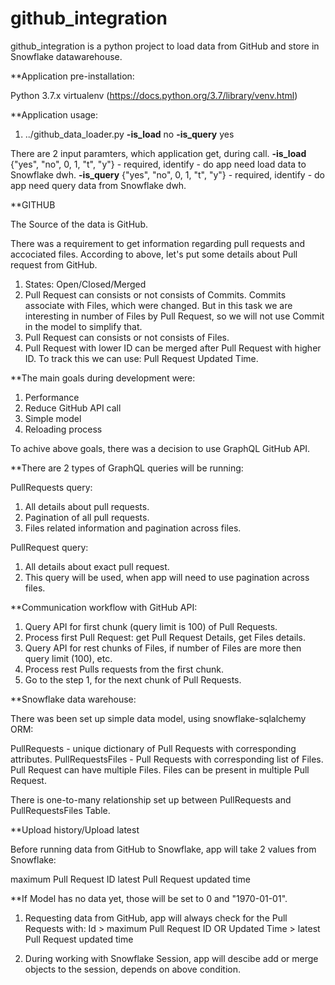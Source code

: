 # github_integration
github_integration is a python project to load data from GitHub and store in Snowflake datawarehouse.

**Application pre-installation:

Python 3.7.x 
virtualenv (https://docs.python.org/3.7/library/venv.html)

**Application usage:

1. ../github_data_loader.py **-is_load** no **-is_query** yes

There are 2 input paramters, which application get, during call.
**-is_load** {"yes", "no", 0, 1, "t", "y"} - required, identify - do app need load data to Snowflake dwh.
**-is_query** {"yes", "no", 0, 1, "t", "y"} - required, identify - do app need query data from Snowflake dwh. 

**GITHUB

The Source of the data is GitHub. 

There was a requirement to get information regarding pull requests and accociated files. 
According to above, let's put some details about Pull request from GitHub.

1. States: Open/Closed/Merged 
2. Pull Request can consists or not consists of Commits.
   Commits associate with Files, which were changed. But in this task we are interesting in 
   number of Files by Pull Request, so we will not use Commit in the model to simplify that.
3. Pull Request can consists or not consists of Files.
4. Pull Request with lower ID can be merged after Pull Request with higher ID. 
   To track this we can use: Pull Request Updated Time.    
	
**The main goals during development were:

1. Performance 
2. Reduce GitHub API call
2. Simple model
3. Reloading process

To achive above goals, there was a decision to use GraphQL GitHub API. 

**There are 2 types of GraphQL queries will be running:

PullRequests query:

1. All details about pull requests.
2. Pagination of all pull requests.
3. Files related information and pagination across files.

PullRequest query:

1. All details about exact pull request.
2. This query will be used, when app will need to use pagination across files.

**Communication workflow with GitHub API:

1. Query API for first chunk (query limit is 100) of Pull Requests.
2. Process first Pull Request: get Pull Request Details, get Files details.
3. Query API for rest chunks of Files, if number of Files are more then query limit (100), etc.
4. Process rest Pulls requests from the first chunk.
5. Go to the step 1, for the next chunk of Pull Requests.

**Snowflake data warehouse:

There was been set up simple data model, using snowflake-sqlalchemy ORM:

PullRequests - unique dictionary of Pull Requests with corresponding attributes.
PullRequestsFiles - Pull Requests with corresponding list of Files. Pull Request can have multiple Files.
                    Files can be present in multiple Pull Request.
					
There is one-to-many relationship set up between PullRequests and PullRequestsFiles Table.

**Upload history/Upload latest

Before running data from GitHub to Snowflake, app will take 2 values from Snowflake:

maximum Pull Request ID
latest Pull Request updated time

**If Model has no data yet, those will be set to 0 and "1970-01-01".

1. Requesting data from GitHub, app will always check for the Pull Requests with:
   Id > maximum Pull Request ID OR
   Updated Time > latest Pull Request updated time
   
2. During working with Snowflake Session, app will descibe add or merge objects to the session, 
   depends on above condition.  




